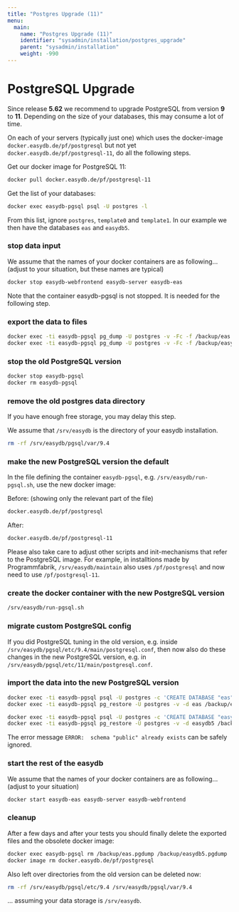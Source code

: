 ```yaml
---
title: "Postgres Upgrade (11)"
menu:
  main:
    name: "Postgres Upgrade (11)"
    identifier: "sysadmin/installation/postgres_upgrade"
    parent: "sysadmin/installation"
    weight: -990
---
```


# PostgreSQL Upgrade

Since release **5.62** we recommend to upgrade PostgreSQL from version **9** to **11**. Depending on the size of your databases, this may consume a lot of time.

On each of your servers (typically just one) which uses the docker-image `docker.easydb.de/pf/postgresql` but not yet `docker.easydb.de/pf/postgresql-11`, do all the following steps.

Get our docker image for PostgreSQL 11:

```bash
docker pull docker.easydb.de/pf/postgresql-11
```

Get the list of your databases:

```bash
docker exec easydb-pgsql psql -U postgres -l
```

From this list, ignore `postgres`, `template0` and `template1`. In our example we then have the databases `eas` and `easydb5`.

### stop data input

We assume that the names of your docker containers are as following... (adjust to your situation, but these names are typical)

```bash
docker stop easydb-webfrontend easydb-server easydb-eas
```

Note that the container easydb-pgsql is not stopped. It is needed for the following step.

### export the data to files

```bash
docker exec -ti easydb-pgsql pg_dump -U postgres -v -Fc -f /backup/eas.pgdump eas
docker exec -ti easydb-pgsql pg_dump -U postgres -v -Fc -f /backup/easydb5.pgdump easydb5
```

### stop the old PostgreSQL version

```bash
docker stop easydb-pgsql
docker rm easydb-pgsql
```

### remove the old postgres data directory
If you have enough free storage, you may delay this step.

We assume that `/srv/easydb` is the directory of your easydb installation.

```bash
rm -rf /srv/easydb/pgsql/var/9.4
```

### make the new PostgreSQL version the default
In the file defining the container `easydb-pgsql`, e.g. `/srv/easydb/run-pgsql.sh`, use the new docker image:

Before: (showing only the relevant part of the file)

```bash
docker.easydb.de/pf/postgresql
```

After:

```bash
docker.easydb.de/pf/postgresql-11
```

Please also take care to adjust other scripts and init-mechanisms that refer to the PostgreSQL image. For example, in installtions made by Programmfabrik, `/srv/easydb/maintain` also uses `/pf/postgresql` and now need to use `/pf/postgresql-11`.

### create the docker container with the new PostgreSQL version

```bash
/srv/easydb/run-pgsql.sh
```

### migrate custom PostgreSQL config
If you did PostgreSQL tuning in the old version, e.g. inside `/srv/easydb/pgsql/etc/9.4/main/postgresql.conf`, then now also do these changes in the new PostgreSQL version, e.g. in `/srv/easydb/pgsql/etc/11/main/postgresql.conf`.

### import the data into the new PostgreSQL version

```bash
docker exec -ti easydb-pgsql psql -U postgres -c 'CREATE DATABASE "eas"'
docker exec -ti easydb-pgsql pg_restore -U postgres -v -d eas /backup/eas.pgdump

docker exec -ti easydb-pgsql psql -U postgres -c 'CREATE DATABASE "easydb5"'
docker exec -ti easydb-pgsql pg_restore -U postgres -v -d easydb5 /backup/easydb5.pgdump
```

The error message `ERROR:  schema "public" already exists` can be safely ignored.

### start the rest of the easydb

We assume that the names of your docker containers are as following... (adjust to your situation)

```bash
docker start easydb-eas easydb-server easydb-webfrontend
```

### cleanup
After a few days and after your tests you should finally delete the exported files and the obsolete docker image:

```bash
docker exec easydb-pgsql rm /backup/eas.pgdump /backup/easydb5.pgdump
docker image rm docker.easydb.de/pf/postgresql
```

Also left over directories from the old version can be deleted now:

```bash
rm -rf /srv/easydb/pgsql/etc/9.4 /srv/easydb/pgsql/var/9.4
```

... assuming your data storage is `/srv/easydb`.
